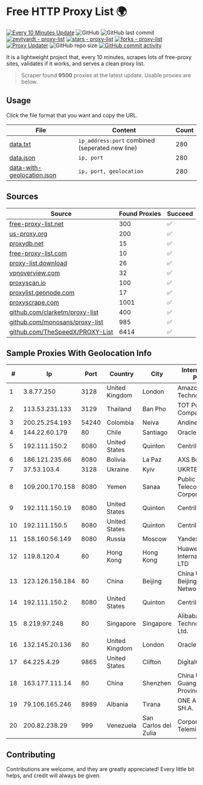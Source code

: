 
# Free HTTP Proxy List 🌍

[![Every 10 Minutes Update](https://github.com/mertguvencli/http-proxy-list/actions/workflows/main.yml/badge.svg?branch=main)](https://github.com/mertguvencli/http-proxy-list/actions/workflows/main.yml)
![GitHub](https://img.shields.io/github/license/mertguvencli/http-proxy-list)
![GitHub last commit](https://img.shields.io/github/last-commit/mertguvencli/http-proxy-list)
[![zevtyardt - proxy-list](https://img.shields.io/static/v1?label=zevtyardt&message=proxy-list&color=blue&logo=github)](https://github.com/zevtyardt/proxy-list "Go to GitHub repo")
[![stars - proxy-list](https://img.shields.io/github/stars/zevtyardt/proxy-list?style=social)](https://github.com/zevtyardt/proxy-list)
[![forks - proxy-list](https://img.shields.io/github/forks/zevtyardt/proxy-list?style=social)](https://github.com/zevtyardt/proxy-list)
[![Proxy Updater](https://github.com/zevtyardt/proxy-list/workflows/Proxy%20Updater/badge.svg)](https://github.com/zevtyardt/proxy-list/actions?query=workflow:"Proxy+Updater")
![GitHub repo size](https://img.shields.io/github/repo-size/zevtyardt/proxy-list)
[![GitHub commit activity](https://img.shields.io/github/commit-activity/m/zevtyardt/proxy-list?logo=commits)](https://github.com/zevtyardt/proxy-list/commits/main)

It is a lightweight project that, every 10 minutes, scrapes lots of free-proxy sites, validates if it works, and serves a clean proxy list.

> Scraper found **9500** proxies at the latest update. Usable proxies are below.

## Usage

Click the file format that you want and copy the URL.

|File|Content|Count|
|----|-------|-----|
|[data.txt](https://raw.githubusercontent.com/mertguvencli/http-proxy-list/main/proxy-list/data.txt)|`ip_address:port` combined (seperated new line)|280|
|[data.json](https://raw.githubusercontent.com/mertguvencli/http-proxy-list/main/proxy-list/data.json)|`ip, port`|280|
|[data-with-geolocation.json](https://raw.githubusercontent.com/mertguvencli/http-proxy-list/main/proxy-list/data-with-geolocation.json)|`ip, port, geolocation`|280|

## Sources

|Source|Found Proxies|Succeed|
|------|-------------|-------|
|[free-proxy-list.net](https://free-proxy-list.net)|300|✅|
|[us-proxy.org](https://www.us-proxy.org)|200|✅|
|[proxydb.net](http://proxydb.net)|15|✅|
|[free-proxy-list.com](https://free-proxy-list.com/?page=&port=&type%5B%5D=http&type%5B%5D=https&up_time=0&search=Search)|10|✅|
|[proxy-list.download](https://www.proxy-list.download/HTTP)|26|✅|
|[vpnoverview.com](https://vpnoverview.com/privacy/anonymous-browsing/free-proxy-servers)|32|✅|
|[proxyscan.io](https://www.proxyscan.io)|100|✅|
|[proxylist.geonode.com](https://proxylist.geonode.com/api/proxy-list?limit=300&page=1&sort_by=lastChecked&sort_type=desc&protocols=http,https)|17|✅|
|[proxyscrape.com](https://api.proxyscrape.com/v2/?request=displayproxies&protocol=http&timeout=10000&country=all&ssl=all&anonymity=all)|1001|✅|
|[github.com/clarketm/proxy-list](https://raw.githubusercontent.com/clarketm/proxy-list/master/proxy-list-raw.txt)|400|✅|
|[github.com/monosans/proxy-list](https://raw.githubusercontent.com/monosans/proxy-list/main/proxies/http.txt)|985|✅|
|[github.com/TheSpeedX/PROXY-List](https://raw.githubusercontent.com/TheSpeedX/PROXY-List/master/http.txt)|6414|✅|


## Sample Proxies With Geolocation Info

|#|Ip|Port|Country|City|Internet Service Provider|
|-|--|----|-------|----|-------------------------|
|1|3.8.77.250|3128|United Kingdom|London|Amazon Technologies Inc.|
|2|113.53.231.133|3129|Thailand|Ban Pho|TOT Public Company Limited|
|3|200.25.254.193|54240|Colombia|Neiva|Andinet ON Line|
|4|144.22.60.179|80|Chile|Santiago|Oracle Corporation|
|5|192.111.150.2|8080|United States|Quinton|Centrilogic|
|6|186.121.235.66|8080|Bolivia|La Paz|AXS Bolivia S. A.|
|7|37.53.103.4|3128|Ukraine|Kyiv|UKRTELECOM|
|8|109.200.170.158|8080|Yemen|Sanaa|Public Telecommunication Corporation|
|9|192.111.150.19|8080|United States|Quinton|Centrilogic|
|10|192.111.150.5|8080|United States|Quinton|Centrilogic|
|11|158.160.56.149|8080|Russia|Moscow|Yandex.Cloud LLC|
|12|119.8.120.4|80|Hong Kong|Hong Kong|Huawei International Pte. LTD|
|13|123.126.158.184|80|China|Beijing|China Unicom Beijing Province Network|
|14|192.111.150.2|8080|United States|Quinton|Centrilogic|
|15|8.219.97.248|80|Singapore|Singapore|Alibaba (US) Technology Co., Ltd.|
|16|132.145.20.136|80|United Kingdom|London|Oracle Corporation|
|17|64.225.4.29|9865|United States|Clifton|DigitalOcean, LLC|
|18|163.177.111.14|80|China|Shenzhen|China Unicom Guangdong Province Network|
|19|79.106.165.246|8989|Albania|Tirana|ONE ALBANIA SH.A.|
|20|200.82.238.29|999|Venezuela|San Carlos del Zulia|Corporación Telemic C.A.|



## Contributing

Contributions are welcome, and they are greatly appreciated! Every
little bit helps, and credit will always be given.


